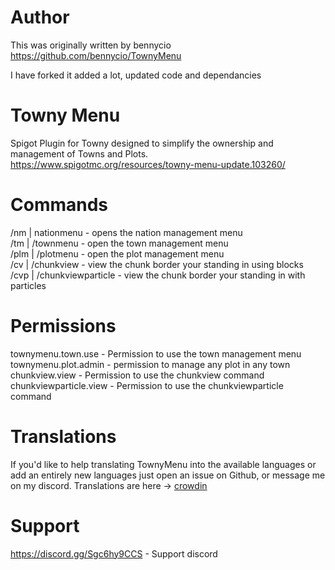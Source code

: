 # Author

This was originally written by bennycio  
https://github.com/bennycio/TownyMenu

I have forked it added a lot, updated code and dependancies

# Towny Menu

Spigot Plugin for Towny designed to simplify the ownership and management of Towns and Plots.  
https://www.spigotmc.org/resources/towny-menu-update.103260/

# Commands

/nm | nationmenu - opens the nation management menu  
/tm | /townmenu - open the town management menu  
/plm | /plotmenu - open the plot management menu  
/cv | /chunkview - view the chunk border your standing in using blocks  
/cvp | /chunkviewparticle - view the chunk border your standing in with particles

# Permissions

townymenu.town.use - Permission to use the town management menu  
townymenu.plot.admin - permission to manage any plot in any town  
chunkview.view - Permission to use the chunkview command  
chunkviewparticle.view - Permission to use the chunkviewparticle command

# Translations

If you'd like to help translating TownyMenu into the available languages or add an entirely
new languages just open an issue on Github, or message me on my discord. 
Translations are here -> [crowdin](https://crowdin.com/project/townymenu)

# Support

https://discord.gg/Sgc6hy9CCS - Support discord

